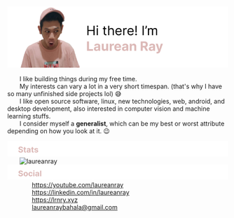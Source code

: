 ![banner](https://raw.githubusercontent.com/laureanray/laureanray/master/banner.png) 

  I like building things during my free time.  
  My interests can vary a lot in a very short timespan. (that's why I have so many unfinished side projects lol) :sweat_smile:  
  I like open source software, linux, new technologies, web, android, and desktop development, also interested in computer vision and machine learning stuffs.  
  I consider myself a **generalist**, which can be my best or worst attribute depending on how you look at it. :wink:

![stat](https://raw.githubusercontent.com/laureanray/laureanray/master/stat.png) 
  ![laureanray](https://github-readme-stats.vercel.app/api?username=laureanray&hide=stars)      
![social](https://raw.githubusercontent.com/laureanray/laureanray/master/soc.png) 
    <https://youtube.com/laureanray>  
    <https://linkedin.com/in/laureanray>  
    <https://lrnry.xyz>  
    <laureanraybahala@gmail.com>  
